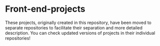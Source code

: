 
# Front-end-projects

These projects, originally created in this repository, have been moved to separate repositories to facilitate their separation and more detailed description. You can check updated versions of projects in their individual repositories!






